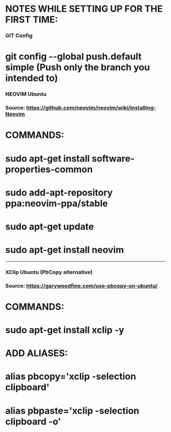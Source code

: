 # NOTES WHILE SETTING UP FOR THE FIRST TIME:

### GIT Config ###
# git config --global push.default simple (Push only the branch you intended to)

### NEOVIM Ubuntu ###
### Source: https://github.com/neovim/neovim/wiki/Installing-Neovim ###

# COMMANDS:
# sudo apt-get install software-properties-common
# sudo add-apt-repository ppa:neovim-ppa/stable
# sudo apt-get update
# sudo apt-get install neovim

________________________________________________________________________

### XClip Ubuntu (PbCopy alternative) ###
### Source: https://garywoodfine.com/use-pbcopy-on-ubuntu/

# COMMANDS:
# sudo apt-get install xclip -y
# ADD ALIASES: 
# alias pbcopy='xclip -selection clipboard'
# alias pbpaste='xclip -selection clipboard -o'
